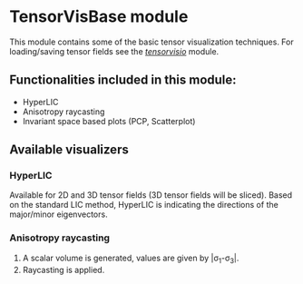 # TensorVisBase module

This module contains some of the basic tensor visualization techniques.
For loading/saving tensor fields see the
[_tensorvisio_](https://github.com/inviwo/modules/tree/master/tensorvis/tensorvisio) module.

## Functionalities included in this module:
- HyperLIC
- Anisotropy raycasting
- Invariant space based plots (PCP, Scatterplot)

## Available visualizers
### HyperLIC
Available for 2D and 3D tensor fields (3D tensor fields will be sliced).
Based on the standard LIC method, HyperLIC is indicating the directions of
the major/minor eigenvectors.

### Anisotropy raycasting
1. A scalar volume is generated, values are given by |&sigma;<sub>1</sub>-&sigma;<sub>3</sub>|.
2. Raycasting is applied.
